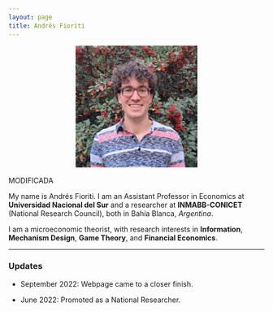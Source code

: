 ```yaml
---
layout: page
title: Andrés Fioriti
---
```


<p align="center">
  <img width="240" height="240" src="/static/img/Foto-Fioriti-Pagina.jpg">
</p>

MODIFICADA

My name is Andrés Fioriti. I am an Assistant Professor in Economics at **Universidad Nacional del Sur** and a researcher at 
**INMABB-CONICET** (National Research Council), both in Bahía Blanca, _Argentina_. 

I am a microeconomic theorist, with research interests in **Information**, **Mechanism Design**, **Game Theory**, and **Financial Economics**.

***

### Updates

- September 2022: Webpage came to a closer finish.

- June 2022: Promoted as a National Researcher.


